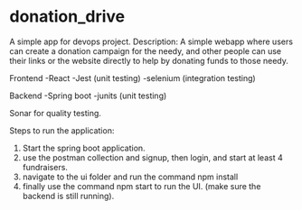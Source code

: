 # donation_drive

A simple app for devops project.
Description: A simple webapp where users can create a donation campaign for the needy, and other people can use their links or the website directly to help by donating funds to those needy.


Frontend
  -React
  -Jest (unit testing)
  -selenium (integration testing)

Backend
  -Spring boot
  -junits (unit testing)

Sonar for quality testing.


Steps to run the application:
1. Start the spring boot application.
2. use the postman collection and signup, then login, and start at least 4 fundraisers.
3. navigate to the ui folder and run the command npm install
4. finally use the command npm start to run the UI. (make sure the backend is still running).
